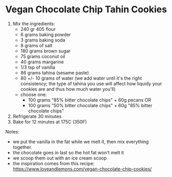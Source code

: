 # Vegan Chocolate Chip Tahin Cookies

1. Mix the ingredients:
   - 240 gr 405 flour
   - 6 grams baking powder
   - 3 grams baking soda
   - 8 grams of salt
   - 180 grams brown sugar
   - 75 grams coconut oil
   - 40 grams margarine
   - 1/3 tsp of vanilla
   - 86 grams tahina (sesame paste)
   - 80 +/- 10 grams of water (we add water until it's the right consistency; the type of tahina you use will affect how liquidy your cookies are and thus how much water you'll)
   - choose one:
      - 100 grams "85% bitter chocolate chips" + 60g pecans OR
      - 100 grams "50% bitter chocolate chips" + 60g "85% bitter chocolate chips"
2. Refrigerate 30 minutes
3. Bake for 12 minutes at 175C (350F)


Notes:

- we put the vanilla in the fat while we melt it, then mix everything together.
- the chocolate goes in last so the hot fat won't melt it
- we scoop them out with an ice cream scoop
- the inspiration comes from this recipe: https://www.loveandlemons.com/vegan-chocolate-chip-cookies/

